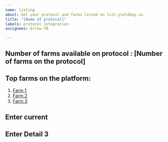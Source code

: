 ```yaml
---
name: listing
about: Get your protocol and farms listed on list.yieldbay.io
title: "[Name of protocol]"
labels: protocol integration
assignees: Arrow-YB

---
```


## Number of farms available on protocol : [Number of farms on the protocol]

## Top farms on the platform:
1. [Farm 1](link1)
2. [Farm 2](link2)
3. [Farm 3](link3)

## Enter current 

## Enter Detail 3

